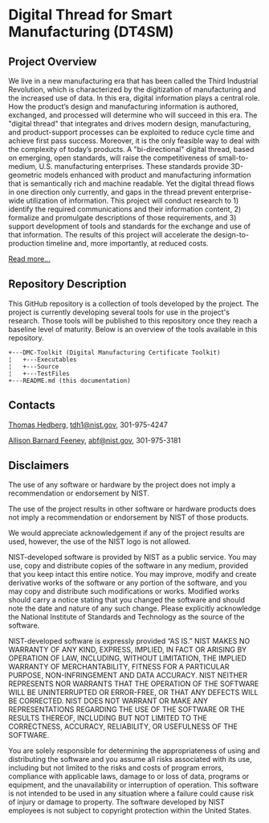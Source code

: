 # Digital Thread for Smart Manufacturing (DT4SM)

## Project Overview

We live in a new manufacturing era that has been called the Third Industrial Revolution, which is characterized by the digitization of manufacturing and the increased use of data. In this era, digital information plays a central role. How the product’s design and manufacturing information is authored, exchanged, and processed will determine who will succeed in this era. The "digital thread" that integrates and drives modern design, manufacturing, and product-support processes can be exploited to reduce cycle time and achieve first pass success.  Moreover, it is the only feasible way to deal with the complexity of today’s products. A "bi-directional" digital thread, based on emerging, open standards, will raise the competitiveness of small-to-medium, U.S. manufacturing enterprises. These standards provide 3D-geometric models enhanced with product and manufacturing information that is semantically rich and machine readable. Yet the digital thread flows in one direction only currently, and gaps in the thread prevent enterprise-wide utilization of information. This project will conduct research to 1) identify the required communications and their information content, 2) formalize and promulgate descriptions of those requirements, and 3) support development of tools and standards for the exchange and use of that information. The results of this project will accelerate the design-to-production timeline and, more importantly, at reduced costs.

[Read more...](http://www.nist.gov/el/msid/syseng/dtsm.cfm)

## Repository Description

This GitHub repository is a collection of tools developed by the project. The project is currently developing several tools for use in the project's research. Those tools will be published to this repository once they reach a baseline level of maturity. Below is an overview of the tools available in this repository.

```
+---DMC-Toolkit (Digital Manufacturing Certificate Toolkit)
¦   +---Executables
¦   +---Source
¦   +---TestFiles
+---README.md (this documentation)
```

## Contacts

[Thomas Hedberg](http://www.nist.gov/el/msid/syseng/thedberg.cfm), tdh1@nist.gov, 301-975-4247

[Allison Barnard Feeney](http://www.nist.gov/el/msid/syseng/abfeeney.cfm), abf@nist.gov, 301-975-3181

## Disclaimers

The use of any software or hardware by the project does not imply a recommendation or endorsement by NIST.

The use of the project results in other software or hardware products does not imply a recommendation or endorsement by NIST of those products.

We would appreciate acknowledgement if any of the project results are used, however, the use of the NIST logo is not allowed.

NIST-developed software is provided by NIST as a public service. You may use, copy and distribute copies of the software in any medium, provided that you keep intact this entire notice. You may improve, modify and create derivative works of the software or any portion of the software, and you may copy and distribute such modifications or works. Modified works should carry a notice stating that you changed the software and should note the date and nature of any such change. Please explicitly acknowledge the National Institute of Standards and Technology as the source of the software.

NIST-developed software is expressly provided “AS IS.” NIST MAKES NO WARRANTY OF ANY KIND, EXPRESS, IMPLIED, IN FACT OR ARISING BY OPERATION OF LAW, INCLUDING, WITHOUT LIMITATION, THE IMPLIED WARRANTY OF MERCHANTABILITY, FITNESS FOR A PARTICULAR PURPOSE, NON-INFRINGEMENT AND DATA ACCURACY. NIST NEITHER REPRESENTS NOR WARRANTS THAT THE OPERATION OF THE SOFTWARE WILL BE UNINTERRUPTED OR ERROR-FREE, OR THAT ANY DEFECTS WILL BE CORRECTED. NIST DOES NOT WARRANT OR MAKE ANY REPRESENTATIONS REGARDING THE USE OF THE SOFTWARE OR THE RESULTS THEREOF, INCLUDING BUT NOT LIMITED TO THE CORRECTNESS, ACCURACY, RELIABILITY, OR USEFULNESS OF THE SOFTWARE.

You are solely responsible for determining the appropriateness of using and distributing the software and you assume all risks associated with its use, including but not limited to the risks and costs of program errors, compliance with applicable laws, damage to or loss of data, programs or equipment, and the unavailability or interruption of operation. This software is not intended to be used in any situation where a failure could cause risk of injury or damage to property. The software developed by NIST employees is not subject to copyright protection within the United States.
